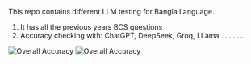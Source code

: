 This repo contains different LLM testing for Bangla Language. 

1. It has all the previous years BCS questions
2. Accuracy checking with: ChatGPT, DeepSeek, Groq, LLama ... ... ... 


![Overall Accuracy](<Screenshot 2025-01-26 at 11.54.30 PM.png>) ![Overall Accuracy](<Screenshot 2025-01-26 at 11.54.14 PM.png>)